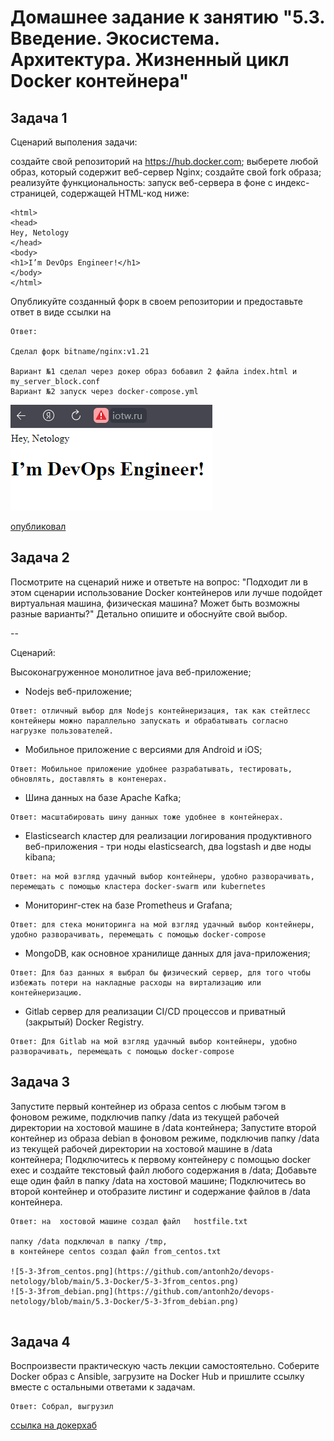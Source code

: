 
# Домашнее задание к занятию "5.3. Введение. Экосистема. Архитектура. Жизненный цикл Docker контейнера"

## Задача 1
Сценарий выполения задачи:

создайте свой репозиторий на https://hub.docker.com;
выберете любой образ, который содержит веб-сервер Nginx;
создайте свой fork образа;
реализуйте функциональность: запуск веб-сервера в фоне с индекс-страницей, содержащей HTML-код ниже:
```
<html>
<head>
Hey, Netology
</head>
<body>
<h1>I’m DevOps Engineer!</h1>
</body>
</html>
```

Опубликуйте созданный форк в своем репозитории и предоставьте ответ в виде ссылки на 

```
Ответ:

Сделал форк bitname/nginx:v1.21

Вариант №1 сделал через докер образ бобавил 2 файла index.html и my_server_block.conf
Вариант №2 запуск через docker-compose.yml

```
![nginx5-3-1.png](https://github.com/antonh2o/devops-netology/blob/main/5.3-Docker/nginx5-3-1.png)

[опубликовал](https://hub.docker.com/r/antonh2o/nginx-netology)

## Задача 2
Посмотрите на сценарий ниже и ответьте на вопрос: "Подходит ли в этом сценарии использование Docker контейнеров или лучше подойдет виртуальная машина, физическая машина? Может быть возможны разные варианты?"
Детально опишите и обоснуйте свой выбор.

--

Сценарий:

Высоконагруженное монолитное java веб-приложение;
 - Nodejs веб-приложение;
```
Ответ: отличный выбор для Nodejs контейнеризация, так как стейтлесс контейнеры можно параллельно запускать и обрабатывать согласно нагрузке пользователей.
```
 - Мобильное приложение c версиями для Android и iOS;
```
Ответ: Мобильное приложение удобнее разрабатывать, тестировать, обновлять, доставлять в контенерах.
```

 - Шина данных на базе Apache Kafka;
```
Ответ: масштабировать шину данных тоже удобнее в контейнерах.
```

 - Elasticsearch кластер для реализации логирования продуктивного веб-приложения - три ноды elasticsearch, два logstash и две ноды kibana;
```
Ответ: на мой взгляд удачный выбор контейнеры, удобно разворачивать, перемещать с помощью кластера docker-swarm или kubernetes
```

 - Мониторинг-стек на базе Prometheus и Grafana;
```
Ответ: для стека мониторинга на мой взгляд удачный выбор контейнеры, удобно разворачивать, перемещать с помощью docker-compose
```

 - MongoDB, как основное хранилище данных для java-приложения;
```
Ответ: Для баз данных я выбрал бы физический сервер, для того чтобы избежать потери на накладные расходы на виртализацию или контейнеризацию.
```

 - Gitlab сервер для реализации CI/CD процессов и приватный (закрытый) Docker Registry.
```
Ответ: Для Gitlab на мой взгляд удачный выбор контейнеры, удобно разворачивать, перемещать с помощью docker-compose
```


## Задача 3

Запустите первый контейнер из образа centos c любым тэгом в фоновом режиме, подключив папку /data из текущей рабочей директории на хостовой машине в /data контейнера;
Запустите второй контейнер из образа debian в фоновом режиме, подключив папку /data из текущей рабочей директории на хостовой машине в /data контейнера;
Подключитесь к первому контейнеру с помощью docker exec и создайте текстовый файл любого содержания в /data;
Добавьте еще один файл в папку /data на хостовой машине;
Подключитесь во второй контейнер и отобразите листинг и содержание файлов в /data контейнера.

```
Ответ: на  хостовой машине создал файл   hostfile.txt

папку /data подключал в папку /tmp,
в контейнере centos создал файл from_centos.txt

![5-3-3from_centos.png](https://github.com/antonh2o/devops-netology/blob/main/5.3-Docker/5-3-3from_centos.png)
![5-3-3from_debian.png](https://github.com/antonh2o/devops-netology/blob/main/5.3-Docker/5-3-3from_debian.png)


```

## Задача 4
Воспроизвести практическую часть лекции самостоятельно.
Соберите Docker образ с Ansible, загрузите на Docker Hub и пришлите ссылку вместе с остальными ответами к задачам.

```
Ответ: Собрал, выгрузил
```
[ссылка на докерхаб](https://hub.docker.com/r/antonh2o/ansible-netology)